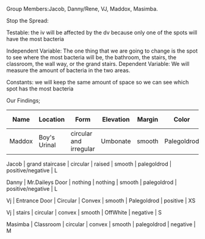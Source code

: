 Group Members:Jacob, Danny/Rene, VJ, Maddox, Masimba.

Stop the Spread:

Testable: the iv will be affected by the dv because only one of the spots will have the most bacteria

Independent Variable: The one thing that we are going to change is the spot to see where the most bacteria will be, the bathroom, the stairs, the classroom, the wall way, or the grand stairs. Dependent Variable: We will measure the amount of bacteria in the two areas.

Constants: we will keep the same amount of space so we can see which spot has the most bacteria

Our Findings;

Name |	Location |	Form |	Elevation |	Margin |	Color |	gram value |	how much
--- |    --- |       --- | --- |   --- |       --- |    --- |  --- 
Maddox |	Boy's Urinal |	circular and irregular |	Umbonate |	smooth |	Palegoldrod |	positive/negative |	XL

Jacob |	grand staircase |	circular |	raised | smooth |	palegoldrod |	positive/negative |	L

Danny | Mr.Daileys Door | nothing |	nothing |	smooth |	palegoldrod |	positive/negative |	L

Vj |	Entrance Door |	Circular |	Convex |	smooth |	Palegoldrod |	positive |	XS

Vj |	stairs |	circular |	convex |	smooth |	OffWhite |	negative |	S

Masimba |	Classroom	| circular |	convex |	smooth |	palegoldrod |	negative |	M
